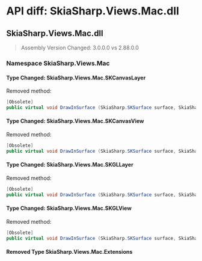 # API diff: SkiaSharp.Views.Mac.dll

## SkiaSharp.Views.Mac.dll

> Assembly Version Changed: 3.0.0.0 vs 2.88.0.0

### Namespace SkiaSharp.Views.Mac

#### Type Changed: SkiaSharp.Views.Mac.SKCanvasLayer

Removed method:

```csharp
[Obsolete]
public virtual void DrawInSurface (SkiaSharp.SKSurface surface, SkiaSharp.SKImageInfo info);
```


#### Type Changed: SkiaSharp.Views.Mac.SKCanvasView

Removed method:

```csharp
[Obsolete]
public virtual void DrawInSurface (SkiaSharp.SKSurface surface, SkiaSharp.SKImageInfo info);
```


#### Type Changed: SkiaSharp.Views.Mac.SKGLLayer

Removed method:

```csharp
[Obsolete]
public virtual void DrawInSurface (SkiaSharp.SKSurface surface, SkiaSharp.GRBackendRenderTargetDesc renderTarget);
```


#### Type Changed: SkiaSharp.Views.Mac.SKGLView

Removed method:

```csharp
[Obsolete]
public virtual void DrawInSurface (SkiaSharp.SKSurface surface, SkiaSharp.GRBackendRenderTargetDesc renderTarget);
```


#### Removed Type SkiaSharp.Views.Mac.Extensions

